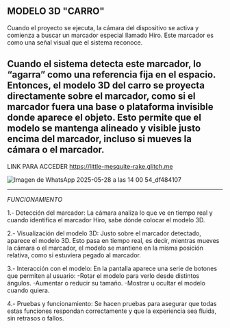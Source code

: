 MODELO 3D "CARRO"
--------------------------------------------
Cuando el proyecto se ejecuta, la cámara del dispositivo se activa y comienza a buscar un marcador especial llamado Hiro. Este marcador es como una señal visual que el sistema reconoce.

Cuando el sistema detecta este marcador, lo “agarra” como una referencia fija en el espacio. Entonces, el modelo 3D del carro se proyecta directamente sobre el marcador, como si el marcador fuera una base o plataforma invisible donde aparece el objeto. Esto permite que el modelo se mantenga alineado y visible justo encima del marcador, incluso si mueves la cámara o el marcador.
------------------------------------------------------------------
LINK PARA ACCEDER
https://little-mesquite-rake.glitch.me

![Imagen de WhatsApp 2025-05-28 a las 14 00 54_df484107](https://github.com/user-attachments/assets/6e1a5095-586b-4ca0-a67d-772ac6e7efbd)

------------------------------------------------
*FUNCIONAMIENTO*

1.- Detección del marcador: La cámara analiza lo que ve en tiempo real y cuando identifica el marcador Hiro, sabe dónde colocar el modelo 3D.

2.- Visualización del modelo 3D: Justo sobre el marcador detectado, aparece el modelo 3D. Esto pasa en tiempo real, es decir, mientras mueves la cámara o el marcador, el modelo se mantiene en la misma posición relativa, como si estuviera pegado al marcador.

3.- Interacción con el modelo: En la pantalla aparece una serie de botones que permiten al usuario:
  -Rotar el modelo para verlo desde distintos ángulos.
  -Aumentar o reducir su tamaño.
  -Mostrar u ocultar el modelo cuando quiera.

4.- Pruebas y funcionamiento: Se hacen pruebas para asegurar que todas estas funciones respondan correctamente y que la experiencia sea fluida, sin retrasos o fallos.
